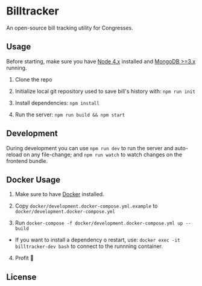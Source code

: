 Billtracker
===========

An open-source bill tracking utility for Congresses.

## Usage

Before starting, make sure you have [Node 4.x](https://nodejs.org/) installed and [MongoDB >=3.x](mongodb.org) running.

1. Clone the repo

2. Initialize local git repository used to save bill's history with:  `npm run init`

3. Install dependencies: `npm install`

4. Run the server: `npm run build && npm start`

## Development

During development you can use `npm run dev` to run the server and auto-reload on any file-change; and `npm run watch` to watch changes on the frontend bundle.

## Docker Usage

1. Make sure to have [Docker](https://docker.com) installed.

2. Copy `docker/development.docker-compose.yml.example` to `docker/development.docker-compose.yml`

3. Run `docker-compose -f docker/development.docker-compose.yml up --build`
  * If you want to install a dependency o restart, use: `docker exec -it billtracker-dev bash` to connect to the runnning container.

4. Profit 🙌

## License

[GPL v3]: http://www.gnu.org/licenses/gpl-3.0.html

